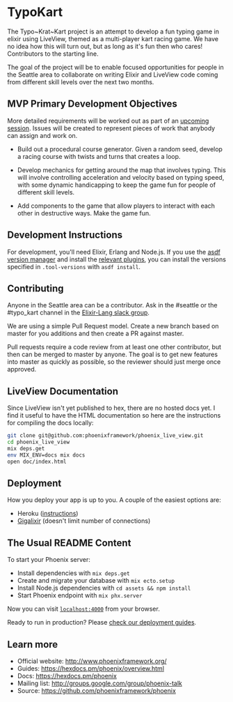 # TypoKart

The Typo~Krat~Kart project is an attempt to develop a fun typing game in elixir using LiveView, themed as a multi-player kart racing game. We have no idea how this will turn out, but as long as it's fun then who cares! Contributors to the starting line.

The goal of the project will be to enable focused opportunities for people in the Seattle area to collaborate on writing Elixir and LiveView code coming from different skill levels over the next two months.

## MVP Primary Development Objectives

More detailed requirements will be worked out as part of an [upcoming session](https://github.com/elixir-sea/typo_kart/wiki/In-Person-Availability#upcoming-sessions). Issues will be created to represent pieces of work that anybody can assign and work on.

  * Build out a procedural course generator. Given a random seed, develop a racing course with twists and turns that creates a loop.

  * Develop mechanics for getting around the map that involves typing. This will involve controlling acceleration and velocity based on typing speed, with some dynamic handicapping to keep the game fun for people of different skill levels.

* Add components to the game that allow players to interact with each other in destructive ways. Make the game fun.

## Development Instructions

For development, you'll need Elixir, Erlang and Node.js. If you use the [asdf version manager](https://github.com/asdf-vm/asdf) and install the [relevant plugins](https://asdf-vm.com/#/plugins-all?id=plugin-list), you can install the versions specified in `.tool-versions` with `asdf install`.

## Contributing

Anyone in the Seattle area can be a contributor. Ask in the #seattle or the #typo_kart channel in the [Elixir-Lang slack group](https://elixir-slackin.herokuapp.com/).

We are using a simple Pull Request model. Create a new branch based on master for you additions and then create a PR against master.

Pull requests require a code review from at least one other contributor, but then can be merged to master by anyone. The goal is to get new features into master as quickly as possible, so the reviewer should just merge once approved.

## LiveView Documentation

Since LiveView isn't yet published to hex, there are no hosted docs yet. I find it useful to have the HTML documentation
so here are the instructions for compiling the docs locally:

```bash
git clone git@github.com:phoenixframework/phoenix_live_view.git
cd phoenix_live_view
mix deps.get
env MIX_ENV=docs mix docs
open doc/index.html
```

## Deployment

How you deploy your app is up to you. A couple of the easiest options are:

- Heroku ([instructions](https://hexdocs.pm/phoenix/heroku.html))
- [Gigalixir](https://gigalixir.com/) (doesn't limit number of connections)

## The Usual README Content

To start your Phoenix server:

  * Install dependencies with `mix deps.get`
  * Create and migrate your database with `mix ecto.setup`
  * Install Node.js dependencies with `cd assets && npm install`
  * Start Phoenix endpoint with `mix phx.server`

Now you can visit [`localhost:4000`](http://localhost:4000) from your browser.

Ready to run in production? Please [check our deployment guides](https://hexdocs.pm/phoenix/deployment.html).

## Learn more

  * Official website: http://www.phoenixframework.org/
  * Guides: https://hexdocs.pm/phoenix/overview.html
  * Docs: https://hexdocs.pm/phoenix
  * Mailing list: http://groups.google.com/group/phoenix-talk
  * Source: https://github.com/phoenixframework/phoenix
